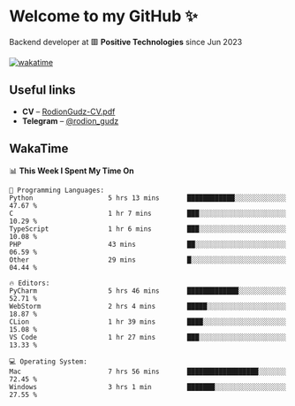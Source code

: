 # Welcome to my GitHub ✨

Backend developer at 🟥 **Positive Technologies** since Jun 2023

[![wakatime](https://wakatime.com/badge/user/f84f6fea-179f-4f5d-a4f0-4e45b7070455.svg)](https://wakatime.com/@f84f6fea-179f-4f5d-a4f0-4e45b7070455)  

  
## Useful links
- **CV** – [RodionGudz-CV.pdf](https://github.com/rodion-gudz/rodion-gudz/files/12843067/RodionGudz-CV.pdf)
- **Telegram** – [@rodion_gudz](https://t.me/rodion_gudz)

## WakaTime

<!--START_SECTION:waka-->
📊 **This Week I Spent My Time On** 

```text
💬 Programming Languages: 
Python                   5 hrs 13 mins       ████████████░░░░░░░░░░░░░   47.67 % 
C                        1 hr 7 mins         ███░░░░░░░░░░░░░░░░░░░░░░   10.29 % 
TypeScript               1 hr 6 mins         ███░░░░░░░░░░░░░░░░░░░░░░   10.08 % 
PHP                      43 mins             ██░░░░░░░░░░░░░░░░░░░░░░░   06.59 % 
Other                    29 mins             █░░░░░░░░░░░░░░░░░░░░░░░░   04.44 % 

🔥 Editors: 
PyCharm                  5 hrs 46 mins       █████████████░░░░░░░░░░░░   52.71 % 
WebStorm                 2 hrs 4 mins        █████░░░░░░░░░░░░░░░░░░░░   18.87 % 
CLion                    1 hr 39 mins        ████░░░░░░░░░░░░░░░░░░░░░   15.08 % 
VS Code                  1 hr 27 mins        ███░░░░░░░░░░░░░░░░░░░░░░   13.33 % 

💻 Operating System: 
Mac                      7 hrs 56 mins       ██████████████████░░░░░░░   72.45 % 
Windows                  3 hrs 1 min         ███████░░░░░░░░░░░░░░░░░░   27.55 % 
```


<!--END_SECTION:waka-->
